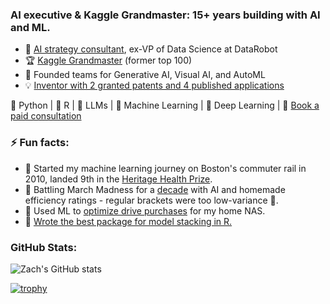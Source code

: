 ### AI executive & Kaggle Grandmaster: 15+ years building with AI and ML.

- 🧠 [AI strategy consultant](https://www.ai-insight-solutions.com/), ex-VP of Data Science at DataRobot
- 🏆 [Kaggle Grandmaster](https://www.kaggle.com/zachmayer) (former top 100)
- 🚀 Founded teams for Generative AI, Visual AI, and AutoML
- 💡 [Inventor with 2 granted patents and 4 published applications](https://patents.google.com/?inventor=Mayer&assignee=DataRobot&country=US&dups=language)

🐍 Python | 🧮 R | 💬 LLMs | 🤖 Machine Learning | 🔮 Deep Learning | 📅 [Book a paid consultation](https://calendly.com/zach-deane-mayer/paid-consultation)

### ⚡ Fun facts:
- 🚆 Started my machine learning journey on Boston's commuter rail in 2010, landed 9th in the [Heritage Health Prize](https://www.kaggle.com/c/hhp/leaderboard).
- 🏀 Battling March Madness for a [decade](https://www.kaggle.com/competitions/march-machine-learning-mania-2014/leaderboard) with AI and homemade efficiency ratings - regular brackets were too low-variance 🎢.
- 💽 Used ML to [optimize drive purchases](https://github.com/zachmayer/backblaze_analysis) for my home NAS.
- 🐢 [Wrote the best package for model stacking in R.](https://cran.r-project.org/web/packages/caretEnsemble/index.html)
  
### GitHub Stats:
![Zach's GitHub stats](https://github-readme-stats.vercel.app/api?username=zachmayer&show_icons=true&theme=tokyonight)

[![trophy](https://github-profile-trophy.vercel.app/?username=zachmayer&theme=tokyonight&rank=SECRET,SSS,SS,S,AAA&column=4&margin-w=15&margin-h=15&no-frame=true)](https://github.com/ryo-ma/github-profile-trophy)

